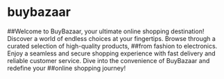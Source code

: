 # buybazaar

##Welcome to BuyBazaar, your ultimate online shopping destination! Discover a world of endless choices at your fingertips. Browse through a curated selection of high-quality products, ##from fashion to electronics. Enjoy a seamless and secure shopping experience with fast delivery and reliable customer service. Dive into the convenience of BuyBazaar and redefine your ##online shopping journey!
